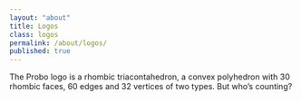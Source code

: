 ```yaml
---
layout: "about"
title: Logos
class: logos
permalink: /about/logos/
published: true
---
```

The Probo logo is a rhombic triacontahedron, a convex polyhedron with 30 rhombic faces, 60 edges and 32 vertices of two types. But who’s counting?